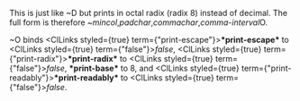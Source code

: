 



This is just like &#126;D but prints in octal radix (radix 8) instead of decimal. The full form is therefore &#126;*mincol*,*padchar*,*commachar*,*comma-interval*O. 



&#126;O binds <ClLinks styled={true} term={"print-escape"}><b>\*print-escape\*</b></ClLinks> to <ClLinks styled={true} term={"false"}><i>false</i></ClLinks>, <ClLinks styled={true} term={"print-radix"}><b>\*print-radix\*</b></ClLinks> to <ClLinks styled={true} term={"false"}><i>false</i></ClLinks>, **\*print-base\*** to 8, and <ClLinks styled={true} term={"print-readably"}><b>\*print-readably\*</b></ClLinks> to <ClLinks styled={true} term={"false"}><i>false</i></ClLinks>. 



